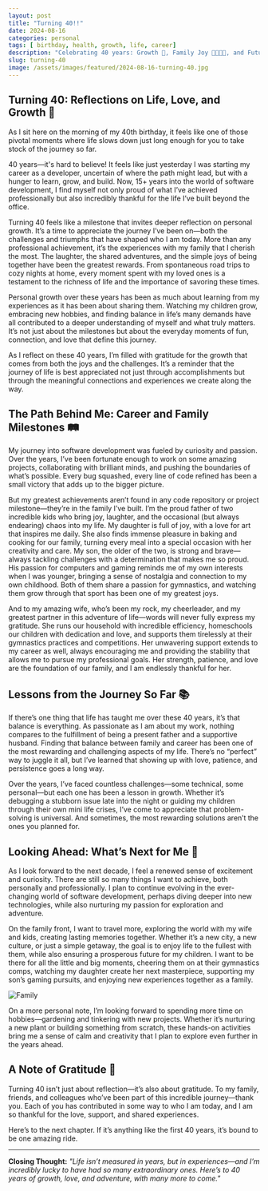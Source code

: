 ```yaml
---
layout: post
title: "Turning 40!!"
date: 2024-08-16
categories: personal
tags: [ birthday, health, growth, life, career]
description: "Celebrating 40 years: Growth 🌱, Family Joy 👨‍👩‍👧‍👦, and Future Adventures ✈️."
slug: turning-40
image: /assets/images/featured/2024-08-16-turning-40.jpg
---
```


## **Turning 40: Reflections on Life, Love, and Growth 🌟**

As I sit here on the morning of my 40th birthday, it feels like one of those pivotal moments where life slows down just long enough for you to take stock of the journey so far.

40 years—it's hard to believe! It feels like just yesterday I was starting my career as a developer, uncertain of where the path might lead, but with a hunger to learn, grow, and build. Now, 15+ years into the world of software development, I find myself not only proud of what I’ve achieved professionally but also incredibly thankful for the life I’ve built beyond the office.

Turning 40 feels like a milestone that invites deeper reflection on personal growth. It’s a time to appreciate the journey I’ve been on—both the challenges and triumphs that have shaped who I am today. More than any professional achievement, it’s the experiences with my family that I cherish the most. The laughter, the shared adventures, and the simple joys of being together have been the greatest rewards. From spontaneous road trips to cozy nights at home, every moment spent with my loved ones is a testament to the richness of life and the importance of savoring these times.

Personal growth over these years has been as much about learning from my experiences as it has been about sharing them. Watching my children grow, embracing new hobbies, and finding balance in life’s many demands have all contributed to a deeper understanding of myself and what truly matters. It’s not just about the milestones but about the everyday moments of fun, connection, and love that define this journey.

As I reflect on these 40 years, I’m filled with gratitude for the growth that comes from both the joys and the challenges. It’s a reminder that the journey of life is best appreciated not just through accomplishments but through the meaningful connections and experiences we create along the way.

## **The Path Behind Me: Career and Family Milestones 🛤️**

My journey into software development was fueled by curiosity and passion. Over the years, I’ve been fortunate enough to work on some amazing projects, collaborating with brilliant minds, and pushing the boundaries of what’s possible. Every bug squashed, every line of code refined has been a small victory that adds up to the bigger picture.

But my greatest achievements aren’t found in any code repository or project milestone—they’re in the family I’ve built. I’m the proud father of two incredible kids who bring joy, laughter, and the occasional (but always endearing) chaos into my life. My daughter is full of joy, with a love for art that inspires me daily. She also finds immense pleasure in baking and cooking for our family, turning every meal into a special occasion with her creativity and care. My son, the older of the two, is strong and brave—always tackling challenges with a determination that makes me so proud. His passion for computers and gaming reminds me of my own interests when I was younger, bringing a sense of nostalgia and connection to my own childhood. Both of them share a passion for gymnastics, and watching them grow through that sport has been one of my greatest joys.

And to my amazing wife, who’s been my rock, my cheerleader, and my greatest partner in this adventure of life—words will never fully express my gratitude. She runs our household with incredible efficiency, homeschools our children with dedication and love, and supports them tirelessly at their gymnastics practices and competitions. Her unwavering support extends to my career as well, always encouraging me and providing the stability that allows me to pursue my professional goals. Her strength, patience, and love are the foundation of our family, and I am endlessly thankful for her.

## **Lessons from the Journey So Far 📚**

If there’s one thing that life has taught me over these 40 years, it’s that balance is everything. As passionate as I am about my work, nothing compares to the fulfillment of being a present father and a supportive husband. Finding that balance between family and career has been one of the most rewarding and challenging aspects of my life. There’s no “perfect” way to juggle it all, but I’ve learned that showing up with love, patience, and persistence goes a long way.

Over the years, I’ve faced countless challenges—some technical, some personal—but each one has been a lesson in growth. Whether it’s debugging a stubborn issue late into the night or guiding my children through their own mini life crises, I’ve come to appreciate that problem-solving is universal. And sometimes, the most rewarding solutions aren’t the ones you planned for.

## **Looking Ahead: What’s Next for Me 🔮**

As I look forward to the next decade, I feel a renewed sense of excitement and curiosity. There are still so many things I want to achieve, both personally and professionally. I plan to continue evolving in the ever-changing world of software development, perhaps diving deeper into new technologies, while also nurturing my passion for exploration and adventure.

On the family front, I want to travel more, exploring the world with my wife and kids, creating lasting memories together. Whether it’s a new city, a new culture, or just a simple getaway, the goal is to enjoy life to the fullest with them, while also ensuring a prosperous future for my children. I want to be there for all the little and big moments, cheering them on at their gymnastics comps, watching my daughter create her next masterpiece, supporting my son’s gaming pursuits, and enjoying new experiences together as a family.

![Family](https://andrewbevan.me/assets/images/2024-08-16-turning-40-family.jpg "Family")

On a more personal note, I’m looking forward to spending more time on hobbies—gardening and tinkering with new projects. Whether it’s nurturing a new plant or building something from scratch, these hands-on activities bring me a sense of calm and creativity that I plan to explore even further in the years ahead.

## **A Note of Gratitude 🙏**

Turning 40 isn’t just about reflection—it’s also about gratitude. To my family, friends, and colleagues who’ve been part of this incredible journey—thank you. Each of you has contributed in some way to who I am today, and I am so thankful for the love, support, and shared experiences.

Here’s to the next chapter. If it’s anything like the first 40 years, it’s bound to be one amazing ride.

---

**Closing Thought:**
_"Life isn’t measured in years, but in experiences—and I’m incredibly lucky to have had so many extraordinary ones. Here’s to 40 years of growth, love, and adventure, with many more to come."_
